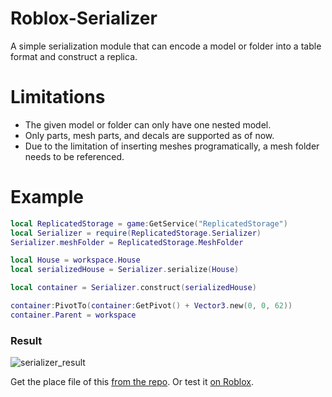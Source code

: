 # Roblox-Serializer
A simple serialization module that can encode a model or folder into a table format and construct a replica.


# Limitations
* The given model or folder can only have one nested model.
* Only parts, mesh parts, and decals are supported as of now.
* Due to the limitation of inserting meshes programatically, a mesh folder needs to be referenced.

# Example
```lua
local ReplicatedStorage = game:GetService("ReplicatedStorage")
local Serializer = require(ReplicatedStorage.Serializer)
Serializer.meshFolder = ReplicatedStorage.MeshFolder

local House = workspace.House
local serializedHouse = Serializer.serialize(House)

local container = Serializer.construct(serializedHouse)

container:PivotTo(container:GetPivot() + Vector3.new(0, 0, 62))
container.Parent = workspace
```

### Result
![serializer_result](https://github.com/Rajlo350/Roblox-Serializer/assets/89266878/f177dc9b-e2a5-40ad-b3be-6735e113233c)


Get the place file of this [from the repo](https://github.com/Rajlo350/Roblox-Serializer/blob/main/serializer_example.rbxl). Or test it [on Roblox](https://www.roblox.com/games/17637566518/Serializer-Module-Demo).
